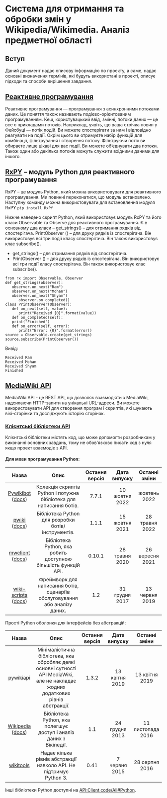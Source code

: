 # Система для отримання та обробки змін у Wikipedia/Wikimedia. Аналіз предметної області

## Вступ

Даний документ надає описову інформацію по проекту, а саме, надає основні визначення термінів, які будуть використані в проекті, описує підходи та способи вирішення завдання.

## [Pеактивне програмування](https://uk.wikipedia.org/wiki/Реактивне_програмування)

Реактивне програмування — програмування з асинхронними потоками даних. Це поняття також називають подієво-орієнтованим програмуванням. Кеш, користувацький ввід, змінні, потоки даних — це все є прикладами потоків. Наприклад, уявіть, що ваша стрічка новин у Фейсбуці — потік подій. Ви можете спостерігати за ним і відповідно реагувати на події. Окрім цього ви отримуєте набір функцій для комбінації, фільтрування і створення потоку. Фільтруючи потік ви обираєте лише цікаві для вас події. Ви можете об’єднувати два потоки. Також один або декілька потоків можуть служити вхідними даними для іншого.

## [RxPY](https://rxpy.readthedocs.io/en/latest/) – модуль Python для реактивного програмування
RxPY – це модуль Python, який можна використовувати для реактивного програмування. Ми повинні переконатися, що модуль встановлено. Наступну команду можна використовувати для встановлення модуля RxPY ``` pip install RxPY ```

Нижче наведено скрипт Python, який використовує модуль RxPY та його класи Observable та Observe для реактивного програмування. Є в основному два класи – get_strings() – для отримання рядків від спостерігача. PrintObserver () – для друку рядків із спостерігача. Він використовує всі три події класу спостерігача. Він також використовує клас subscribe().
* get_strings() – для отримання рядків від спостерігача.
* PrintObserver () – для друку рядків із спостерігача. Він використовує всі три події класу спостерігача. Він також використовує клас subscribe().

```
from rx import Observable, Observer
def get_strings(observer):
   observer.on_next("Ram")
   observer.on_next("Mohan")
   observer.on_next("Shyam")
      observer.on_completed()
class PrintObserver(Observer):
   def on_next(self, value):
      print("Received {0}".format(value))
   def on_completed(self):
   print("Finished")
   def on_error(self, error):
      print("Error: {0}".format(error))
source = Observable.create(get_strings)
source.subscribe(PrintObserver())
```

Вивід:
```
Received Ram
Received Mohan
Received Shyam
Finished
```

## [MediaWiki API](https://www.mediawiki.org/wiki/API:Main_page)

MediaWiki API - це REST API, що дозволяє взаємодіяти з MediaWiki, надсилаючи HTTP-запити на унікальні URL-адреси. Ви можете використовувати API для створення програм і скриптів, які шукають вікі-сторінки та досліджують історію сторінок.

### [Клієнтські бібліотеки API](https://www.mediawiki.org/wiki/API:Client_code)
Клієнтські бібліотеки містять код, що може допомогти розробникам у виконанні основних завдань, тому не обов'язково писати код з нуля якщо проект взаємодіє з API.

#### Для мови програмування Python:

| Назва                                                                                                                                 | Опис                                                                       | Остання версія | Дата випуску   | Останні зміни   |
|:-------------------------------------------------------------------------------------------------------------------------------------:|:--------------------------------------------------------------------------:|:--------------:|:--------------:|:---------------:|
| [Pywikibot](https://www.mediawiki.org/wiki/Special:MyLanguage/Manual:Pywikibot) ([docs](https://doc.wikimedia.org/pywikibot/stable/)) | Колекція скриптів Python і потужна бібліотека для написання ботів.         | 7.7.1          | 10 жовтня 2022 | жовтень 2022    |
| [pwiki](https://github.com/fastily/pwiki) ([docs](https://fastily.github.io/pwiki/))                                                  | Бібліотека Python для розробки ботів/інструментів.                         | 1.1.1          | 15 жовтня 2021 | 28 травня 2022  |
| [mwclient](https://github.com/mwclient/mwclient) ([docs](https://mwclient.readthedocs.io/))                                           | Бібліотека Python, яка робить доступною більшість функцій API.             | 0.10.1         | 28 травня 2020 | 26 вересня 2021 | 
| [wiki-scripts](https://github.com/lahwaacz/wiki-scripts) ([docs](https://lahwaacz.github.io/wiki-scripts/))                           | Фреймворк для написання ботів, сценаріїв обслуговування або аналізу даних. | 1.2            | 31 грудня 2017 | 13 червня 2019  |

Прості Python оболонки для інтерфейсів без абстракцій:

| Назва                                                                                           | Опис                                                                                                                               | Остання версія | Дата випуску   | Останні зміни     |
|:-----------------------------------------------------------------------------------------------:|:----------------------------------------------------------------------------------------------------------------------------------:|:--------------:|:--------------:|:-----------------:|
| [pywikiapi](https://pypi.org/project/pywikiapi/)                                                | Мінімалістична бібліотека, яка обробляє деякі основні сутності API MediaWiki, але не накладає жодних додаткових рівнів абстракції. | 1.3.2          | 13 квітня 2019 | 13 квітня 2019    |
| [Wikipedia](https://github.com/goldsmith/Wikipedia) ([docs](https://wikipedia.readthedocs.io/)) | Бібліотека Python, яка полегшує доступ і аналіз даних з Вікіпедії.                                                                 | 1.1            | 24 грудня 2013 | 11 листопада 2016 |
| [wikitools](https://github.com/alexz-enwp/wikitools)                                            | Надає кілька рівнів абстракції навколо API. Не підтримує Python 3.                                                                 | 0.41           | 7 червня 2015  | 28 серпня 2016    |

Інші бібліотеки Python доступні на [API:Client code/All#Python](https://www.mediawiki.org/wiki/Special:MyLanguage/API:Client_code/All#Python).
